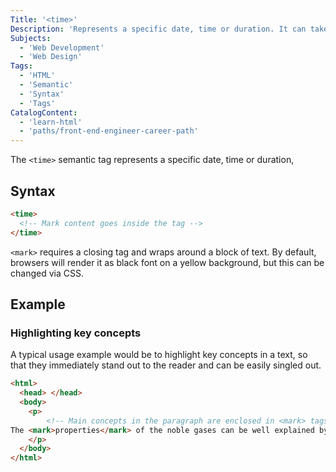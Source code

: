 ```yaml
---
Title: '<time>'
Description: 'Represents a specific date, time or duration. It can take a ```datetime``` attribute that makes it machine-readable'
Subjects:
  - 'Web Development'
  - 'Web Design'
Tags:
  - 'HTML'
  - 'Semantic'
  - 'Syntax'
  - 'Tags'
CatalogContent:
  - 'learn-html'
  - 'paths/front-end-engineer-career-path'
---
```


The `<time>` semantic tag represents a specific date, time or duration, 

## Syntax

```html
<time>
  <!-- Mark content goes inside the tag -->
</time>
```

`<mark>` requires a closing tag and wraps around a block of text. By default, browsers will render it as black font on a yellow background, but this can be changed via CSS.

## Example

### Highlighting key concepts

A typical usage example would be to highlight key concepts in a text, so that they immediately stand out to the reader and can be easily singled out.

```html
<html>
  <head> </head>
  <body>
    <p>
        <!-- Main concepts in the paragraph are enclosed in <mark> tags and will be rendered highlighted  -->
The <mark>properties</mark> of the noble gases can be well explained by modern theories of atomic structure: Their <mark>outer shell of valence electrons</mark> is considered to be <mark>"full"</mark>, giving them little tendency to participate in chemical reactions, and it has been possible to prepare only a few hundred noble gas compounds. The melting and boiling points for a given noble gas are close together, differing by less than 10 °C (18 °F); that is, they are <mark>liquids over only a small temperature range</mark>.
    </p>
  </body>
</html>
```




